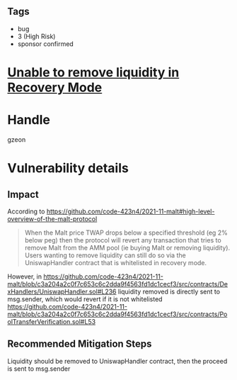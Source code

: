 ## Tags

- bug
- 3 (High Risk)
- sponsor confirmed

# [Unable to remove liquidity in Recovery Mode](https://github.com/code-423n4/2021-11-malt-findings/issues/323) 

# Handle

gzeon


# Vulnerability details

## Impact
According to https://github.com/code-423n4/2021-11-malt#high-level-overview-of-the-malt-protocol
> When the Malt price TWAP drops below a specified threshold (eg 2% below peg) then the protocol will revert any transaction that tries to remove Malt from the AMM pool (ie buying Malt or removing liquidity). Users wanting to remove liquidity can still do so via the UniswapHandler contract that is whitelisted in recovery mode.

However, in https://github.com/code-423n4/2021-11-malt/blob/c3a204a2c0f7c653c6c2dda9f4563fd1dc1cecf3/src/contracts/DexHandlers/UniswapHandler.sol#L236
liquidity removed is directly sent to msg.sender, which would revert if it is not whitelisted
https://github.com/code-423n4/2021-11-malt/blob/c3a204a2c0f7c653c6c2dda9f4563fd1dc1cecf3/src/contracts/PoolTransferVerification.sol#L53

## Recommended Mitigation Steps
Liquidity should be removed to UniswapHandler contract, then the proceed is sent to msg.sender

